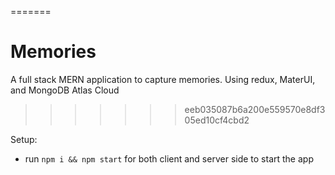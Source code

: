 
=======
# Memories
A full stack MERN application to capture memories. 
Using redux, MaterUI, and MongoDB Atlas Cloud
>>>>>>> eeb035087b6a200e559570e8df305ed10cf4cbd2

Setup:
- run ```npm i && npm start``` for both client and server side to start the app


